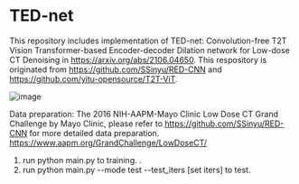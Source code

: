 # TED-net
This repository includes implementation of TED-net: Convolution-free T2T Vision Transformer-based Encoder-decoder Dilation network for Low-dose CT Denoising in https://arxiv.org/abs/2106.04650. This respository is originated from https://github.com/SSinyu/RED-CNN and https://github.com/yitu-opensource/T2T-ViT.

![image](https://user-images.githubusercontent.com/23077770/130271382-15a2c5d7-b456-4537-95f2-f2870484fbfd.png)

Data preparation:
The 2016 NIH-AAPM-Mayo Clinic Low Dose CT Grand Challenge by Mayo Clinic, please refer to https://github.com/SSinyu/RED-CNN for more detailed data preparation. 
https://www.aapm.org/GrandChallenge/LowDoseCT/

1. run python main.py to training. .
2. run python main.py --mode test --test_iters [set iters] to test.
